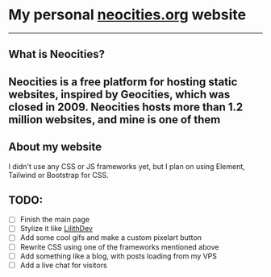 # My personal [neocities.org](https://neocities.org "Neocities") website

---
## What is Neocities?

Neocities is a free platform for hosting static websites,
 inspired by Geocities, which was closed in 2009.
Neocities hosts more than 1.2 million websites, and mine is one of them
---
## About my website

I didn't use any CSS or JS frameworks yet, but I plan on using 
Element, Tailwind or Bootstrap for CSS.

## TODO:
- [ ] Finish the main page
- [ ] Stylize it like [LilithDev](https://lilithdev.neocities.org "LilithDev")
- [ ] Add some cool gifs and make a custom pixelart button
- [ ] Rewrite CSS using one of the frameworks mentioned above
- [ ] Add something like a blog, with posts loading from my VPS
- [ ] Add a live chat for visitors